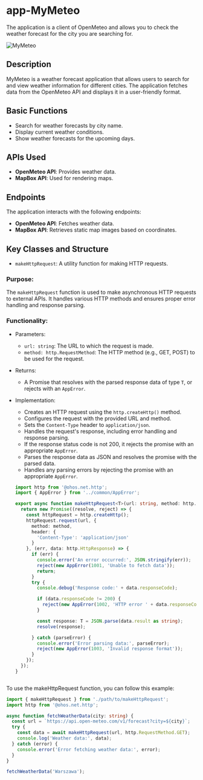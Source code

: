 # app-MyMeteo

The application is a client of OpenMeteo and allows you to check the weather forecast for the city you are searching for.

![MyMeteo](images/MyMeteo.png)

## Description

MyMeteo is a weather forecast application that allows users to search for and view weather information for different cities. The application fetches data from the OpenMeteo API and displays it in a user-friendly format.

## Basic Functions

- Search for weather forecasts by city name.
- Display current weather conditions.
- Show weather forecasts for the upcoming days.

## APIs Used

- **OpenMeteo API**: Provides weather data.
- **MapBox API**: Used for rendering maps.

## Endpoints

The application interacts with the following endpoints:

- **OpenMeteo API**: Fetches weather data.
- **MapBox API**: Retrieves static map images based on coordinates.

## Key Classes and Structure

- `makeHttpRequest`: A utility function for making HTTP requests.

### Purpose:
The `makeHttpRequest` function is used to make asynchronous HTTP requests to external APIs. It handles various HTTP methods and ensures proper error handling and response parsing.

### Functionality:
- Parameters:
  - `url: string`: The URL to which the request is made.
  - `method: http.RequestMethod`: The HTTP method (e.g., GET, POST) to be used for the request.
- Returns:
  - A Promise that resolves with the parsed response data of type `T`, or rejects with an `AppError`.
- Implementation:
  - Creates an HTTP request using the `http.createHttp()` method.
  - Configures the request with the provided URL and method.
  - Sets the `Content-Type` header to `application/json`.
  - Handles the request's response, including error handling and response parsing.
  - If the response status code is not 200, it rejects the promise with an appropriate `AppError`.
  - Parses the response data as JSON and resolves the promise with the parsed data.
  - Handles any parsing errors by rejecting the promise with an appropriate `AppError`.



  ```typescript
  import http from '@ohos.net.http';
  import { AppError } from '../common/AppError';

  export async function makeHttpRequest<T>(url: string, method: http.RequestMethod): Promise<T> {
    return new Promise((resolve, reject) => {
      const httpRequest = http.createHttp();
      httpRequest.request(url, {
        method: method,
        header: {
          'Content-Type': 'application/json'
        }
      }, (err, data: http.HttpResponse) => {
        if (err) {
          console.error('An error occurred:', JSON.stringify(err));
          reject(new AppError(1001, 'Unable to fetch data'));
          return;
        }
        try {
          console.debug('Response code:' + data.responseCode);

          if (data.responseCode != 200) {
            reject(new AppError(1002, 'HTTP error ' + data.responseCode));
          }

          const response: T = JSON.parse(data.result as string);
          resolve(response);

        } catch (parseError) {
          console.error('Error parsing data:', parseError);
          reject(new AppError(1003, 'Invalid response format'));
        }
      });
    });
  }



To use the makeHttpRequest function, you can follow this example:

```TypeScript
import { makeHttpRequest } from './path/to/makeHttpRequest';
import http from '@ohos.net.http';

async function fetchWeatherData(city: string) {
  const url = `https://api.open-meteo.com/v1/forecast?city=${city}`;
  try {
    const data = await makeHttpRequest(url, http.RequestMethod.GET);
    console.log('Weather data:', data);
  } catch (error) {
    console.error('Error fetching weather data:', error);
  }
}

fetchWeatherData('Warszawa');
